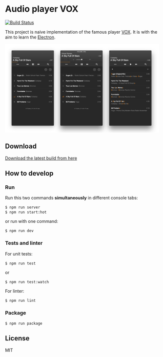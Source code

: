 # Audio player VOX

[![Build Status](https://travis-ci.org/fresk-nc/VOX.svg?branch=master)](https://travis-ci.org/fresk-nc/VOX)

This project is naive implementation of the famous player [VOX](https://coppertino.com/).
It is with the aim to learn the [Electron](http://electron.atom.io/).

![screenshot](screenshot.png)

## Download

[Download the latest build from here](https://github.com/fresk-nc/VOX/releases)

## How to develop
### Run

Run this two commands **simultaneously** in different console tabs:

```
$ npm run server
$ npm run start:hot
```

or run with one command:

```
$ npm run dev
```

### Tests and linter

For unit tests:
```
$ npm run test
```
or
```
$ npm run test:watch
```

For linter:
```
$ npm run lint
```
### Package

```
$ npm run package
```

## License
MIT